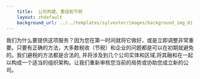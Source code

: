 ```yaml
---
    title:  公司构建、重组和节税 
    layout: zhdefault
    background_url: ../../templates/sylvester/images/background_img_01.jpg
---
```

我们为什么要提供这项服务？因为您在第一时间就将它做好，或是立即调整非常重要。只要有正确的方法，大多数税收（节税）和企业的问题都是可以在初期就避免的。我们避税的方法都是合法的, 并将涉及到几个公司实体和区域,将其融和在一起以构成一个适当的组织架构。让我们重新审核您当前的局势或协助您成立新的公司。
 

